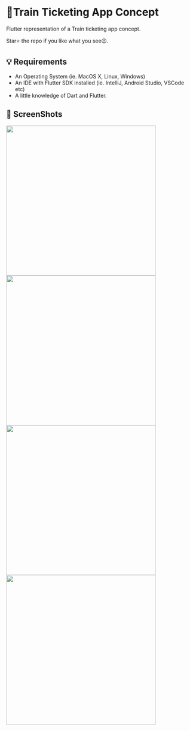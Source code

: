 # 🚆Train Ticketing App Concept

Flutter representation of a Train ticketing app concept.

Star⭐ the repo if you like what you see😉.

## 💡 Requirements
* An Operating System (ie. MacOS X, Linux, Windows)
* An IDE with Flutter SDK installed (ie. IntelliJ, Android Studio, VSCode etc)
* A little knowledge of Dart and Flutter.


## 📸 ScreenShots
<img src="https://user-images.githubusercontent.com/49396765/222897516-855f1f78-2c1b-42fd-8f12-26ae50d5834e.png" width="400">
<img src="https://user-images.githubusercontent.com/49396765/222897524-cc96acce-1a1b-4952-8705-fec4e4213541.png" width="400">
<img src="https://user-images.githubusercontent.com/49396765/222897531-8c78930b-ffab-4892-a934-0f0073f49e73.png" width="400">
<img src="https://user-images.githubusercontent.com/49396765/222897534-8958eddc-2e6f-43b7-9576-735e1ad5fb44.png" width="400">

